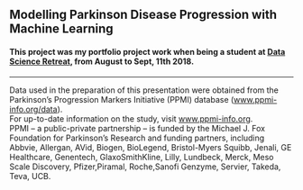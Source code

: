 ## Modelling Parkinson Disease Progression with Machine Learning

#### This project was my portfolio project work when being a student at [Data Science Retreat](https://www.datascienceretreat.com/), from August to Sept, 11th 2018. 


-------------------

Data used in the preparation of this presentation were obtained from the Parkinson’s Progression Markers Initiative (PPMI) database (www.ppmi-info.org/data).  
For up-to-date information on the study, visit www.ppmi-info.org.  
PPMI – a public-private partnership – is funded by the Michael J. Fox Foundation for Parkinson’s Research 
and funding partners, including Abbvie, Allergan, AVid, Biogen, BioLegend, Bristol-Myers Squibb, Jenali, GE Healthcare, Genentech, GlaxoSmithKline, Lilly, Lundbeck, Merck, Meso Scale Discovery, Pfizer,Piramal, Roche,Sanofi Genzyme, Servier, Takeda, Teva, UCB.
